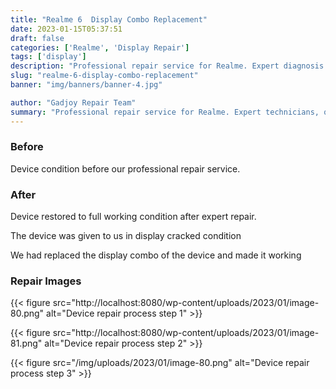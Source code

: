 ```yaml
---
title: "Realme 6  Display Combo Replacement"
date: 2023-01-15T05:37:51
draft: false
categories: ['Realme', 'Display Repair']
tags: ['display']
description: "Professional repair service for Realme. Expert diagnosis and quality repairs in Bangalore."
slug: "realme-6-display-combo-replacement"
banner: "img/banners/banner-4.jpg"

author: "Gadjoy Repair Team"
summary: "Professional repair service for Realme. Expert technicians, quality parts, warranty included."
---
```


### Before

Device condition before our professional repair service.

### After

Device restored to full working condition after expert repair.

The device was given to us in display cracked condition

We had replaced the display combo of the device and made it working

### Repair Images

{{< figure src="http://localhost:8080/wp-content/uploads/2023/01/image-80.png" alt="Device repair process step 1" >}}

{{< figure src="http://localhost:8080/wp-content/uploads/2023/01/image-81.png" alt="Device repair process step 2" >}}

{{< figure src="/img/uploads/2023/01/image-80.png" alt="Device repair process step 3" >}}

